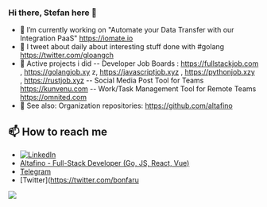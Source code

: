 ### Hi there, Stefan here 👋

- 🔭 I’m currently working on "Automate your Data Transfer with our Integration PaaS" https://iomate.io
- 🔭 I tweet about daily about interesting stuff done with #golang https://twitter.com/gloangch
- 🔭 Active projects i did
-- Developer Job Boards : https://fullstackjob.com , https://golangjob.xy z, https://javascriptjob.xyz , https://pythonjob.xzy , https://rustjob.xyz
-- Social Media Post Tool for Teams https://kunvenu.com
-- Work/Task Management Tool for Remote Teams https://omnited.com
- 🔭 See also: Organization repositories: https://github.com/altafino

## 📫 How to reach me
* [![LinkedIn](https://img.shields.io/badge/Stefan%20Wuthrich-blue?style=flat&logo=Linkedin&logoColor=white&link=https://www.linkedin.com/in/stefanwuthrich/)](https://www.linkedin.com/in/stefanwuthrich/) 
* [Altafino - Full-Stack Developer (Go, JS, React, Vue)](https://altafino.com)
* [Telegram](https://t.me/altafino)
* [Twitter](https://twitter.com/bonfaru

![](https://github-readme-stats.vercel.app/api?username=stefanwuthrich&count_private=true&show_icons=true&theme=tokyonight&line_height=27)


<!--
**stefanwuthrich/stefanwuthrich** is a ✨ _special_ ✨ repository because its `README.md` (this file) appears on your GitHub profile.

Here are some ideas to get you started:

- 🔭 I’m currently working on ...
- 🌱 I’m currently learning ...
- 👯 I’m looking to collaborate on ...
- 🤔 I’m looking for help with ...
- 💬 Ask me about ...
- 📫 How to reach me: ...
- 😄 Pronouns: ...
- ⚡ Fun fact: ...
-->
